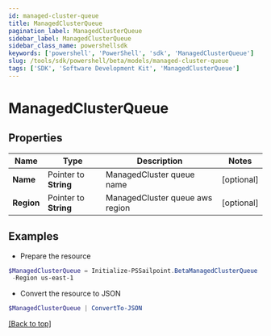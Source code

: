 ```yaml
---
id: managed-cluster-queue
title: ManagedClusterQueue
pagination_label: ManagedClusterQueue
sidebar_label: ManagedClusterQueue
sidebar_class_name: powershellsdk
keywords: ['powershell', 'PowerShell', 'sdk', 'ManagedClusterQueue'] 
slug: /tools/sdk/powershell/beta/models/managed-cluster-queue
tags: ['SDK', 'Software Development Kit', 'ManagedClusterQueue']
---
```



# ManagedClusterQueue

## Properties

Name | Type | Description | Notes
------------ | ------------- | ------------- | -------------
**Name** |  Pointer to **String** | ManagedCluster queue name | [optional] 
**Region** |  Pointer to **String** | ManagedCluster queue aws region | [optional] 

## Examples

- Prepare the resource
```powershell
$ManagedClusterQueue = Initialize-PSSailpoint.BetaManagedClusterQueue  -Name megapod-useast1-denali-lwt-cluster-1533 `
 -Region us-east-1
```

- Convert the resource to JSON
```powershell
$ManagedClusterQueue | ConvertTo-JSON
```


[[Back to top]](#) 

